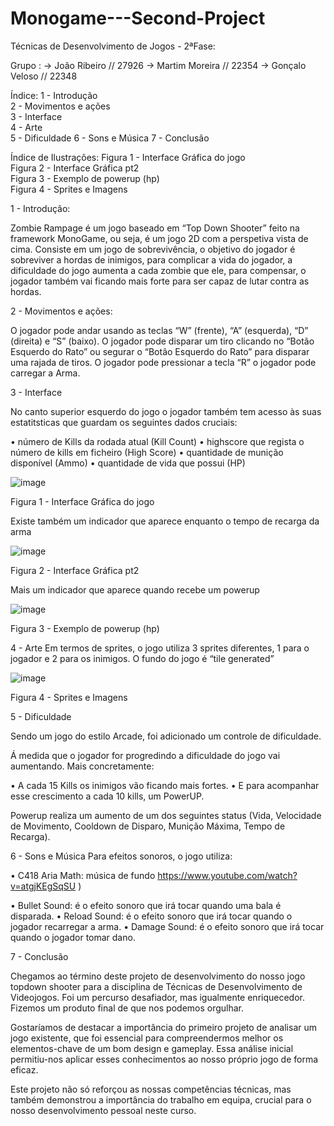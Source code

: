 # Monogame---Second-Project

Técnicas de Desenvolvimento de Jogos - 2ªFase:

Grupo : -> João Ribeiro // 27926 -> Martim Moreira // 22354 -> Gonçalo Veloso // 22348

Índice:
1 - Introdução	
2 - Movimentos e ações	
3 - Interface	
4 - Arte	
5 - Dificuldade	
6 - Sons e Música
7 - Conclusão


Índice de Ilustrações:
Figura 1 - Interface Gráfica do jogo	
Figura 2 - Interface Gráfica pt2	
Figura 3 - Exemplo de powerup (hp)	
Figura 4 - Sprites e Imagens	




1 - Introdução:

Zombie Rampage é um jogo baseado em “Top Down Shooter” feito na framework MonoGame, ou seja, é um jogo 2D com a perspetiva vista de cima. 
Consiste em um jogo de sobrevivência, o objetivo do jogador é sobreviver a hordas de inimigos, para complicar a vida do jogador, a dificuldade do jogo aumenta a cada zombie que ele, para compensar, o jogador também vai ficando mais forte para ser capaz de lutar contra as hordas. 



2 - Movimentos e ações:

O jogador pode andar usando as teclas “W” (frente), “A” (esquerda), “D” (direita) e “S” (baixo).
O jogador pode disparar um tiro clicando no “Botão Esquerdo do Rato” ou segurar o “Botão Esquerdo do Rato” para disparar uma rajada de tiros.
O jogador pode pressionar a tecla “R” o jogador pode carregar a Arma.



3 - Interface

No canto superior esquerdo do jogo o jogador também tem acesso às suas estatitsticas que guardam os seguintes dados cruciais:

•	número de Kills da rodada atual (Kill Count)
•	highscore que regista o número de kills em ficheiro (High Score)
•	quantidade de munição disponível (Ammo)
•	quantidade de vida que possui (HP)

![image](https://github.com/DigitalGameDevTeam/Monogame---Second-Project/assets/148542897/010e769c-c0f5-453d-b6c6-23421ecb4b56)

Figura 1 - Interface Gráfica do jogo

Existe também um indicador que aparece enquanto o tempo de recarga da arma

![image](https://github.com/DigitalGameDevTeam/Monogame---Second-Project/assets/148542897/d9d9034e-cdaa-4489-80fa-9de437961d13)

Figura 2 - Interface Gráfica pt2

Mais um indicador que aparece quando recebe um powerup

![image](https://github.com/DigitalGameDevTeam/Monogame---Second-Project/assets/148542897/63bb3386-ea07-4d80-a8f7-6b254d074672)

Figura 3 - Exemplo de powerup (hp)



4 - Arte
Em termos de sprites, o jogo utiliza 3 sprites diferentes, 1 para o jogador e 2 para os inimigos.
O fundo do jogo é “tile generated”

![image](https://github.com/DigitalGameDevTeam/Monogame---Second-Project/assets/148542897/11864cbd-7243-4d2b-9d42-105c0da14b52)

Figura 4 - Sprites e Imagens



5 - Dificuldade

Sendo um jogo do estilo Arcade, foi adicionado um controle de dificuldade.

Á medida que o jogador for progredindo a dificuldade do jogo vai aumentando. 
Mais concretamente:

•	A cada 15 Kills os inimigos vão ficando mais fortes. 
•	E para acompanhar esse crescimento a cada 10 kills, um PowerUP.

Powerup realiza um aumento de um dos seguintes status (Vida, Velocidade de Movimento, Cooldown de Disparo, Munição Máxima, Tempo de Recarga).



6 - Sons e Música
Para efeitos sonoros, o jogo utiliza:

•	C418 Aria Math: música de fundo 
https://www.youtube.com/watch?v=atgjKEgSqSU )

•	Bullet Sound: é o efeito sonoro que irá tocar quando uma bala é disparada.
•	Reload Sound: é o efeito sonoro que irá tocar quando o jogador recarregar a arma.
•	Damage Sound: é o efeito sonoro que irá tocar quando o jogador tomar dano.


7 - Conclusão

Chegamos ao término deste projeto de desenvolvimento do nosso jogo topdown shooter para a disciplina de Técnicas de Desenvolvimento de Videojogos. Foi um percurso desafiador, mas igualmente enriquecedor. Fizemos um produto final de que nos podemos orgulhar.

Gostaríamos de destacar a importância do primeiro projeto de analisar um jogo existente, que foi essencial para compreendermos melhor os elementos-chave de um bom design e gameplay. Essa análise inicial permitiu-nos aplicar esses conhecimentos ao nosso próprio jogo de forma eficaz.

Este projeto não só reforçou as nossas competências técnicas, mas também demonstrou a importância do trabalho em equipa, crucial para o nosso desenvolvimento pessoal neste curso.


 













